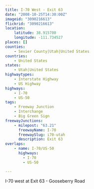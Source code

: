 ```yaml
---
title: I-70 West - Exit 63
date: "2008-10-25T14:30:00Z"
imageid: "3090216613"
flickrid: "3090216613"
location:
    latitude: 38.915708
    longitude: -111.734527
places: []
counties:
    - Sevier County|Utah|United States
countries:
    - United States
states:
    - Utah|United States
highwaytypes:
    - Interstate Highway
    - US Highway
highways:
    - I-70
    - US-50
tags:
    - Freeway Junction
    - Interchange
    - Big Green Sign
freewayJunctions:
    - milepost: "63.21"
      freewayName: I-70
      freewaySlug: i70-utah
      description: Exit 63
overlaps:
    - name: I-70/US-50
      highways:
        - I-70
        - US-50

---
```

I-70 west at Exit 63 - Gooseberry Road